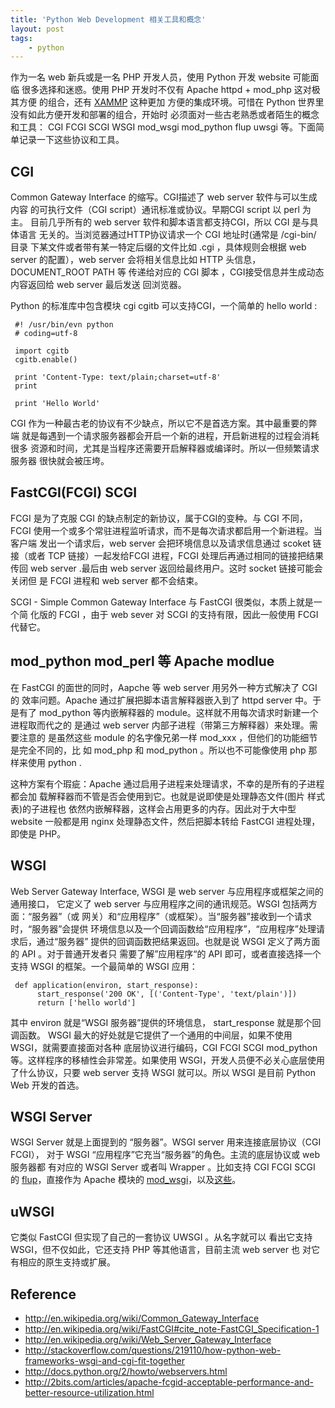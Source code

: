 ```yaml
---
title: 'Python Web Development 相关工具和概念'
layout: post
tags:
    - python
---
```


作为一名 web 新兵或是一名 PHP 开发人员，使用 Python 开发 website 可能面临
很多选择和迷惑。使用 PHP 开发时不仅有 Apache httpd + mod_php 这对极其方便
的组合，还有 [XAMMP](http://www.apachefriends.org/en/index.html) 这种更加
方便的集成环境。可惜在 Python 世界里没有如此方便开发和部署的组合，开始时
必须面对一些古老熟悉或者陌生的概念和工具： CGI FCGI SCGI WSGI mod_wsgi
mod_python flup uwsgi 等。下面简单记录一下这些协议和工具。

CGI
---

Common Gateway Interface 的缩写。CGI描述了 web server 软件与可以生成内容
的可执行文件（CGI script）通讯标准或协议。早期CGI script 以 perl 为主。
目前几乎所有的 web server 软件和脚本语言都支持CGI，所以 CGI 是与具体语言
无关的。当浏览器通过HTTP协议请求一个 CGI 地址时(通常是 /cgi-bin/ 目录
下某文件或者带有某一特定后缀的文件比如 .cgi ，具体规则会根据 web server
的配置），web server 会将相关信息比如 HTTP 头信息，DOCUMENT_ROOT PATH 等
传递给对应的 CGI 脚本 ，CGI接受信息并生成动态内容返回给 web server 最后发送
回浏览器。

Python 的标准库中包含模块 cgi cgitb 可以支持CGI，一个简单的 hello world :

     #! /usr/bin/evn python
     # coding=utf-8

     import cgitb
     cgitb.enable()

     print 'Content-Type: text/plain;charset=utf-8'
     print

     print 'Hello World'

CGI 作为一种最古老的协议有不少缺点，所以它不是首选方案。其中最重要的弊端
就是每遇到一个请求服务器都会开启一个新的进程，开启新进程的过程会消耗很多
资源和时间，尤其是当程序还需要开启解释器或编译时。所以一但频繁请求服务器
很快就会被压垮。

FastCGI(FCGI) SCGI
------------------

FCGI 是为了克服 CGI 的缺点制定的新协议，属于CGI的变种。与 CGI 不同，FCGI
使用一个或多个常驻进程监听请求，而不是每次请求都启用一个新进程。当客户端
发出一个请求后，web server 会把环境信息以及请求信息通过 scoket 链接（或者
TCP 链接）一起发给FCGI 进程，FCGI 处理后再通过相同的链接把结果传回
web server .最后由 web server 返回给最终用户。这时 socket 链接可能会关闭但
是 FCGI 进程和 web server 都不会结束。

SCGI - Simple Common Gateway Interface 与 FastCGI 很类似，本质上就是一个简
化版的 FCGI ，由于 web sever 对 SCGI 的支持有限，因此一般使用 FCGI 代替它。

mod_python mod_perl 等 Apache modlue
-------------------------------------

在 FastCGI 的面世的同时，Aapche 等 web server 用另外一种方式解决了 CGI 的
效率问题。Apache 通过扩展把脚本语言解释器嵌入到了 httpd server 中。于是有了
mod_python 等内嵌解释器的 module。这样就不用每次请求时新建一个进程取而代之的
是通过 web server 内部子进程（带第三方解释器）来处理。需要注意的
是虽然这些 module 的名字像兄弟一样 mod_xxx ，但他们的功能细节是完全不同的，比
如 mod_php 和 mod_python 。所以也不可能像使用 php 那样来使用 python .

这种方案有个瑕疵：Apache 通过启用子进程来处理请求，不幸的是所有的子进程都会加
载解释器而不管是否会使用到它。也就是说即使是处理静态文件(图片 样式表)的子进程也
依然内嵌解释器，这样会占用更多的内存。因此对于大中型 website 一般都是用 nginx
处理静态文件，然后把脚本转给 FastCGI 进程处理，即使是 PHP。

WSGI
----

Web Server Gateway Interface, WSGI 是 web server 与应用程序或框架之间的通用接口，
它定义了 web server 与应用程序之间的通讯规范。WSGI 包括两方面：“服务器”（或
网关）和“应用程序”（或框架）。当“服务器”接收到一个请求时，“服务器”会提供
环境信息以及一个回调函数给“应用程序”，“应用程序”处理请求后，通过“服务器”
提供的回调函数把结果返回。也就是说 WSGI 定义了两方面的 API 。对于普通开发者只
需要了解”应用程序“的 API 即可，或者直接选择一个支持 WSGI 的框架。一个最简单的
WSGI 应用：

     def application(environ, start_response):
          start_response('200 OK', [('Content-Type', 'text/plain')])
          return ['hello world']

其中 environ 就是“WSGI 服务器”提供的环境信息， start_response 就是那个回调函数。
WSGI 最大的好处就是它提供了一个通用的中间层，如果不使用 WSGI，就需要直接面对各种
底层协议进行编码，CGI FCGI SCGI mod_python 等。这样程序的移植性会非常差。如果使用
WSGI，开发人员便不必关心底层使用了什么协议，只要 web server 支持 WSGI 就可以。所以
WSGI 是目前 Python Web 开发的首选。

WSGI Server
-----------

WSGI Server 就是上面提到的 “服务器”。WSGI server 用来连接底层协议（CGI FCGI），
对于 WSGI “应用程序”它充当“服务器”的角色。主流的底层协议或 web 服务器都
有对应的 WSGI Server 或者叫 Wrapper 。比如支持 CGI FCGI SCGI 的
[flup](https://pypi.python.org/pypi/flup/1.0)，直接作为 Apache 模块的
[mod_wsgi](https://code.google.com/p/modwsgi/)，以及[这些](http://www.wsgi.org/en/latest/servers.html)。

uWSGI
-----

它类似 FastCGI 但实现了自己的一套协议 UWSGI 。从名字就可以
看出它支持 WSGI，但不仅如此，它还支持 PHP 等其他语言，目前主流 web server 也
对它有相应的原生支持或扩展。

Reference
---------

*    <http://en.wikipedia.org/wiki/Common_Gateway_Interface>
*    <http://en.wikipedia.org/wiki/FastCGI#cite_note-FastCGI_Specification-1>
*    <http://en.wikipedia.org/wiki/Web_Server_Gateway_Interface>
*    <http://stackoverflow.com/questions/219110/how-python-web-frameworks-wsgi-and-cgi-fit-together>
*    <http://docs.python.org/2/howto/webservers.html>
*    <http://2bits.com/articles/apache-fcgid-acceptable-performance-and-better-resource-utilization.html>
